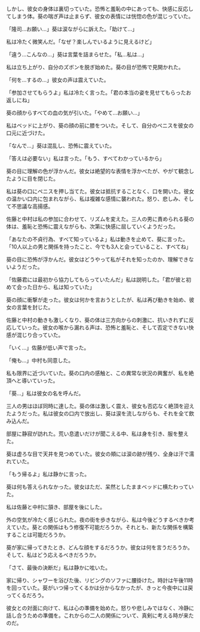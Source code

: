 しかし、彼女の身体は裏切っていた。恐怖と羞恥の中にあっても、快感に反応してしまう体。葵の喘ぎ声は止まらず、彼女の表情には恍惚の色が混じっていた。

「隆司…お願い…」葵は涙ながらに訴えた。「助けて…」

私は冷たく微笑んだ。「なぜ？楽しんでいるように見えるけど」

「違う…こんなの…」葵は言葉を詰まらせた。「私…私は…」

私は立ち上がり、自分のズボンを脱ぎ始めた。葵の目が恐怖で見開かれた。

「何を…するの…」彼女の声は震えていた。

「参加させてもらうよ」私は冷たく言った。「君の本当の姿を見せてもらったお返しにね」

葵の顔からすべての血の気が引いた。「やめて…お願い…」

私はベッドに上がり、葵の顔の前に膝をついた。そして、自分のペニスを彼女の口元に近づけた。

「なんで…」葵は混乱し、恐怖に震えていた。

「答えは必要ない」私は言った。「もう、すべてわかっているから」

葵の目に理解の色が浮かんだ。彼女は絶望的な表情を浮かべたが、やがて観念したように目を閉じた。

私は葵の口にペニスを押し当てた。彼女は抵抗することなく、口を開いた。彼女の温かい口内に包まれながら、私は複雑な感情に襲われた。怒り、悲しみ、そして不思議な高揚感。

佐藤と中村は私の参加に合わせて、リズムを変えた。三人の男に責められる葵の体は、羞恥と恐怖に震えながらも、次第に快感に屈していくようだった。

「あなたの不貞行為、すべて知っているよ」私は動きを止めて、葵に言った。「10人以上の男と関係を持ったこと、今でも3人と会っていること、すべてね」

葵の目に恐怖が浮かんだ。彼女はどうやって私がそれを知ったのか、理解できないようだった。

「佐藤君には最初から協力してもらっていたんだ」私は説明した。「君が彼と初めて会った日から、私は知っていた」

葵の顔に衝撃が走った。彼女は何かを言おうとしたが、私は再び動きを始め、彼女の言葉を封じた。

佐藤と中村の動きも激しくなり、葵の体は三方向からの刺激に、抗いきれずに反応していった。彼女の喉から漏れる声は、恐怖と羞恥と、そして否定できない快感が混じり合っていた。

「いく…」佐藤が低い声で言った。

「俺も…」中村も同意した。

私も限界に近づいていた。葵の口内の感触と、この異常な状況の興奮が、私を絶頂へと導いていった。

「葵…」私は彼女の名を呼んだ。

三人の男はほぼ同時に達した。葵の体は激しく震え、彼女も否応なく絶頂を迎えたようだった。私は彼女の口内で放出し、葵は涙を流しながらも、それを全て飲み込んだ。

部屋に静寂が訪れた。荒い息遣いだけが聞こえる中、私は身を引き、服を整えた。

葵は虚ろな目で天井を見つめていた。彼女の頬には涙の跡が残り、全身は汗で濡れていた。

「もう帰るよ」私は静かに言った。

葵は何も答えられなかった。彼女はただ、呆然としたままベッドに横たわっていた。

私は佐藤と中村に頷き、部屋を後にした。

外の空気が冷たく感じられた。夜の街を歩きながら、私は今後どうするべきか考えていた。葵との関係はもう修復不可能だろうか。それとも、新たな関係を構築することは可能だろうか。

葵が家に帰ってきたとき、どんな顔をするだろうか。彼女は何を言うだろうか。そして、私はどう応えるべきだろうか。

「さて、最後の決断だ」私は静かに呟いた。

家に帰り、シャワーを浴びた後、リビングのソファに腰掛けた。時計は午後11時を回っていた。葵がいつ帰ってくるかは分からなかったが、きっと今夜中には戻ってくるだろう。

彼女との対面に向けて、私は心の準備を始めた。怒りや悲しみではなく、冷静に話し合うための準備を。これからの二人の関係について、真剣に考える時が来たのだ。